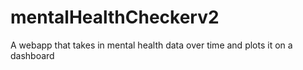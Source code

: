 # mentalHealthCheckerv2
A webapp that takes in mental health data over time and plots it on a dashboard
